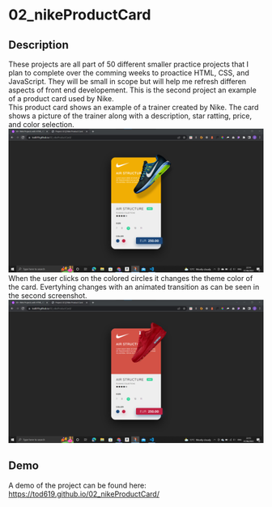 # 02_nikeProductCard

## Description

These projects are all part of 50 different smaller practice projects that I plan to complete over the comming weeks to proactice HTML, CSS, and JavaScript. They will be small in scope but will help me refresh differen aspects of front end developement. This is the second project an example of a product card used by Nike. <br>
This product card shows an example of a trainer created by Nike. The card shows a picture of the trainer along with a description, star ratting, price, and color selection.
![Screen Shot 1](images/screenshot1.png)
When the user clicks on the colored circles it changes the theme color of the card. Evertyhing changes with an animated transition as can be seen in the second screenshot.
![screenshot 2](images/screenshot2.png)

## Demo

A demo of the project can be found here: https://tod619.github.io/02_nikeProductCard/
